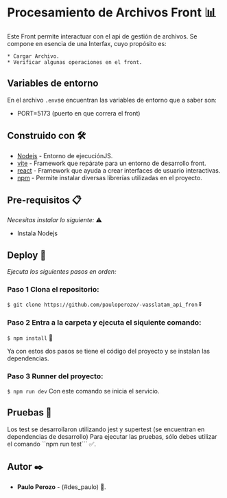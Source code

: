 # Procesamiento de Archivos Front 📊

Este Front permite interactuar con el api de gestión de archivos.
Se compone en esencia de una Interfax, cuyo propósito  es:

    * Cargar Archivo.
    * Verificar algunas operaciones en el front.

## Variables de entorno
En el archivo ``.env``se encuentran las variables de entorno que a saber son:

  * PORT=5173 (puerto en que correra el front)

## Construido con 🛠️

* [Nodejs](https://nodejs.org) - Entorno de ejecuciónJS.
* [vite](https://vitejs.dev/) - Framework que repárate para un entorno de desarrollo front.
* [react](https://es.reactjs.org/) - Framework que ayuda a crear interfaces de usuario interactivas.
* [npm](https://www.npmjs.com/) - Permite instalar diversas librerías utilizadas en el proyecto.

## Pre-requisitos 📋

_Necesitas instalar lo siguiente:_ ⚠️

* Instala Nodejs

## Deploy 🚀
_Ejecuta los siguientes pasos en orden:_

### Paso 1 Clona el repositorio: 

  ```$ git clone https://github.com/pauloperozo/-vasslatam_api_fron``` ⏬

### Paso 2 Entra a la carpeta y ejecuta el siquiente comando: 

  ```$ npm install``` 📂	

Ya con estos dos pasos se tiene el código del proyecto y se instalan las dependencias.

### Paso 3 Runner del proyecto:

   ```$ npm run dev``` 
Con este comando se inicia el servicio.


## Pruebas 🚥

Los test se desarrollaron utilizando jest y supertest (se encuentran en dependencias de desarrollo)
Para ejecutar las pruebas, sólo debes utilizar el comando ``npm run test``` ✅.

## Autor ✒️

* **Paulo Perozo** - (#des_paulo) 👤.